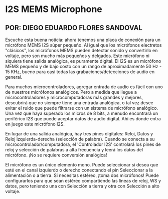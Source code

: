 # I2S MEMS Microphone
## POR: DIEGO EDUARDO FLORES SANDOVAL

Escuche esta buena noticia: ahora tenemos una placa de conexión para un micrófono MEMS I2S súper pequeño. Al igual que los micrófonos electretos "clásicos", los micrófonos MEMS pueden detectar sonido y convertirlo en voltaje, pero son mucho más pequeños y delgados. Este micrófono ni siquiera tiene salida analógica, es puramente digital. El I2S es un micrófono MEMS pequeño y de bajo costo con un rango de aproximadamente 50 Hz - 15 KHz, bueno para casi todas las grabaciones/detecciones de audio en general.

Para muchos microcontroladores, agregar entrada de audio es fácil con uno de nuestros micrófonos analógicos. Pero a medida que llegue a microcontroladores y microcomputadoras más grandes y mejores, descubrirá que no siempre tiene una entrada analógica, o tal vez desee evitar el ruido que puede filtrarse con un sistema de micrófono analógico. Una vez que haya superado los micros de 8 bits, a menudo encontrará un periférico I2S que puede aceptar datos de audio digital. Ahí es donde entra en juego este micrófono I2S.

En lugar de una salida analógica, hay tres pines digitales: Reloj, Datos y Reloj izquierda-derecha (selección de palabra). Cuando se conecta a su microcontrolador/computadora, el 'Controlador I2S' controlará los pines de reloj y selección de palabras a alta frecuencia y leerá los datos del micrófono. ¡No se requiere conversión analógica!

El micrófono es un único elemento mono. Puede seleccionar si desea que esté en el canal izquierdo o derecho conectando el pin Seleccionar a la alimentación o a tierra. Si necesitas estéreo, ¡toma dos micrófonos! Puede configurarlos para que sean estéreo compartiendo las líneas de reloj, WS y datos, pero teniendo una con Selección a tierra y otra con Selección a alto voltaje.
